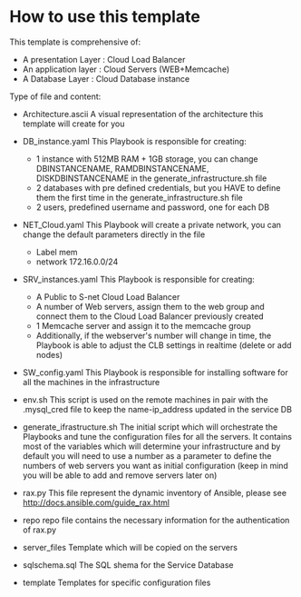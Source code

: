 # How to use this template

This template is comprehensive of:

- A presentation Layer : Cloud Load Balancer
- An application layer : Cloud Servers (WEB+Memcache)
- A Database Layer : Cloud Database instance

Type of file and content:

- Architecture.ascii
    A visual representation of the architecture this template will create for you
  
- DB_instance.yaml
    This Playbook is responsible for creating:
    - 1 instance with 512MB RAM + 1GB storage,
      you can change DBINSTANCENAME, RAMDBINSTANCENAME, DISKDBINSTANCENAME in the generate_infrastructure.sh file
    - 2 databases with pre defined credentials, but you HAVE to define them the first time in the generate_infrastructure.sh file
    - 2 users, predefined username and password, one for each DB
    
- NET_Cloud.yaml
    This Playbook will create a private network, you can change the default parameters directly in the file
    - Label mem
    - network 172.16.0.0/24

- SRV_instances.yaml
    This Playbook is responsible for creating:
    - A Public to S-net Cloud Load Balancer
    - A number of Web servers, assign them to the web group and connect them to the Cloud Load Balancer previously created
    - 1 Memcache server and assign it to the memcache group
    - Additionally, if the webserver's number will change in time, the Playbook is able to adjust the CLB settings in realtime (delete or add nodes)
    
- SW_config.yaml
    This Playbook is responsible for installing software for all the machines in the infrastructure
    
- env.sh
    This script is used on the remote machines in pair with the .mysql_cred file to keep the name-ip_address updated in the service DB
    
- generate_ifrastructure.sh
    The initial script which will orchestrate the Playbooks and tune the configuration files for all the servers.
    It contains most of the variables which will determine your infrastructure and by default you will need to use a number as a parameter
    to define the numbers of web servers you want as initial configuration (keep in mind you will be able to add and remove servers later on)
    
- rax.py
    This file represent the dynamic inventory of Ansible, please see http://docs.ansible.com/guide_rax.html

- repo
    repo file contains the necessary information for the authentication of rax.py
    
- server_files
    Template which will be copied on the servers
    
- sqlschema.sql
    The SQL shema for the Service Database
    
- template
    Templates for specific configuration files